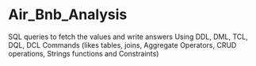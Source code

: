 # Air_Bnb_Analysis
SQL queries to fetch the values and write answers Using DDL, DML, TCL, DQL, DCL Commands  (likes tables, joins, Aggregate Operators, CRUD operations, Strings functions and Constraints) 
